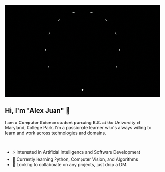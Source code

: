 <img src="assets/banner.gif" height="300" width="1000">

## Hi, I'm "Alex Juan" 👋 

I am a Computer Science student pursuing B.S. at the University of Maryland, College Park. I'm a passionate learner who's always willing to learn and work across technologies and domains.

<br>

- ⚡ Interested in Artificial Intelligence and Software Development
- 🌱 Currently learning Python, Computer Vision, and Algorithms
- 👯 Looking to collaborate on any projects, just drop a DM.

<!--
**yyalexyy/yyalexyy** is a ✨ _special_ ✨ repository because its `README.md` (this file) appears on your GitHub profile.

Here are some ideas to get you started:

- 🔭 I’m currently working on ...
- 🌱 I’m currently learning ...
- 👯 I’m looking to collaborate on ...
- 🤔 I’m looking for help with ...
- 💬 Ask me about ...
- 📫 How to reach me: ...
- 😄 Pronouns: ...
- ⚡ Fun fact: ...
- 👋
-->
